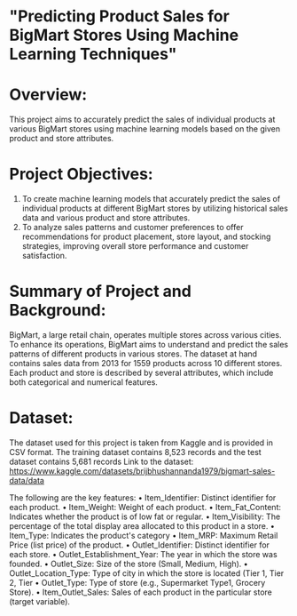 # "Predicting Product Sales for BigMart Stores Using Machine Learning Techniques"

# Overview:
This project aims to accurately predict the sales of individual products at various BigMart stores using machine learning models based on the given product and store attributes.

# Project Objectives:
1.	To create machine learning models that accurately predict the sales of individual products at different BigMart stores by utilizing historical sales data and various product and store attributes.
2.	To analyze sales patterns and customer preferences to offer recommendations for product placement, store layout, and stocking strategies, improving overall store performance and customer satisfaction.

# Summary of Project and Background:
BigMart, a large retail chain, operates multiple stores across various cities. To enhance its operations, BigMart aims to understand and predict the sales patterns of different products in various stores. The dataset at hand contains sales data from 2013 for 1559 products across 10 different stores. Each product and store is described by several attributes, which include both categorical and numerical features.

# Dataset: 
The dataset used for this project is taken from Kaggle and is provided in CSV format. The training dataset contains 8,523 records and the test dataset contains 5,681 records
Link to the dataset: https://www.kaggle.com/datasets/brijbhushannanda1979/bigmart-sales-data/data

The following are the key features:
•	Item_Identifier: Distinct identifier for each product.
•	Item_Weight: Weight of each product.
•	Item_Fat_Content: Indicates whether the product is of low fat or regular.
•	Item_Visibility: The percentage of the total display area allocated to this product in a store.
•	Item_Type: Indicates the product's category
•	Item_MRP: Maximum Retail Price (list price) of the product.
•	Outlet_Identifier: Distinct identifier for each store.
•	Outlet_Establishment_Year: The year in which the store was founded.
•	Outlet_Size: Size of the store (Small, Medium, High).
•	Outlet_Location_Type: Type of city in which the store is located (Tier 1, Tier 2, Tier 
•	Outlet_Type: Type of store (e.g., Supermarket Type1, Grocery Store).
•	Item_Outlet_Sales: Sales of each product in the particular store (target variable).

